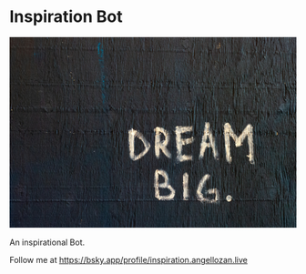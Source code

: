 # Inspiration Bot

![Banner](banner.jpg)

An inspirational Bot. 

Follow me at https://bsky.app/profile/inspiration.angellozan.live

